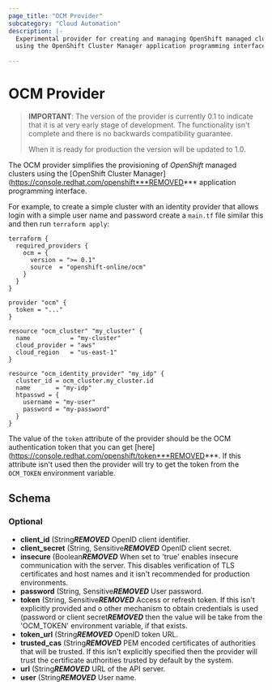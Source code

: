 ```yaml
---
page_title: "OCM Provider"
subcategory: "Cloud Automation"
description: |-
  Experimental provider for creating and managing OpenShift managed clusters
  using the OpenShift Cluster Manager application programming interface.
  
---
```


# OCM Provider

> **IMPORTANT**: The version of the provider is currently 0.1 to indicate that
> it is at very early stage of development. The functionality isn't complete
> and there is no backwards compatibility guarantee.
>
> When it is ready for production the version will be updated to 1.0.

The OCM provider simplifies the provisioning of _OpenShift_ managed clusters
using the [OpenShift Cluster Manager](https://console.redhat.com/openshift***REMOVED***
application programming interface.

For example, to create a simple cluster with an identity provider that allows
login with a simple user name and password create a `main.tf` file similar this
and then run `terraform apply`:

```hcl
terraform {
  required_providers {
    ocm = {
      version = ">= 0.1"
      source  = "openshift-online/ocm"
    }
  }
}

provider "ocm" {
  token = "..."
}

resource "ocm_cluster" "my_cluster" {
  name           = "my-cluster"
  cloud_provider = "aws"
  cloud_region   = "us-east-1"
}

resource "ocm_identity_provider" "my_idp" {
  cluster_id = ocm_cluster.my_cluster.id
  name       = "my-idp"
  htpasswd = {
    username = "my-user"
    password = "my-password"
  }
}
```

The value of the `token` attribute of the provider should be the OCM
authentication token that you can get [here](https://console.redhat.com/openshift/token***REMOVED***.
If this attribute isn't used then the provider will try to get the token from
the `OCM_TOKEN` environment variable.

<!-- schema generated by tfplugindocs -->
## Schema

### Optional

- **client_id** (String***REMOVED*** OpenID client identifier.
- **client_secret** (String, Sensitive***REMOVED*** OpenID client secret.
- **insecure** (Boolean***REMOVED*** When set to 'true' enables insecure communication with the server. This disables verification of TLS certificates and host names and it isn't recommended for production environments.
- **password** (String, Sensitive***REMOVED*** User password.
- **token** (String, Sensitive***REMOVED*** Access or refresh token. If this isn't explicitly provided and o other mechanism to obtain credentials is used (password or client secret***REMOVED*** then the value will be take from the 'OCM_TOKEN' environment variable, if that exists.
- **token_url** (String***REMOVED*** OpenID token URL.
- **trusted_cas** (String***REMOVED*** PEM encoded certificates of authorities that will be trusted. If this isn't explicitly specified then the provider will trust the certificate authorities trusted by default by the system.
- **url** (String***REMOVED*** URL of the API server.
- **user** (String***REMOVED*** User name.

